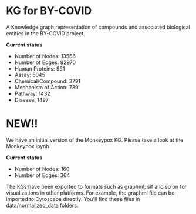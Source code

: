 # KG for BY-COVID
A Knowledge graph representation of compounds and associated biological entities in the BY-COVID project.

**Current status**

* Number of Nodes: 13566
* Number of Edges: 82970
* Human Proteins: 961
* Assay: 5045
* Chemical/Compound: 3791
* Mechanism of Action: 739
* Pathway: 1432
* Disease: 1497

# NEW!!

We have an initial version of the Monkeypox KG. Please take a look at the Monkeypox.ipynb.

**Current status**

* Number of Nodes: 160
* Number of Edges: 364

The KGs have been exported to formats such as graphml, sif and so on for visualizations in other platforms. For example, the graphml file can be imported to Cytoscape directly.
You'll find these files in data/normalized_data folders. 